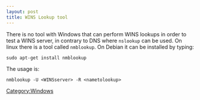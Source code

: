 ```yaml
---
layout: post 
title: WINS Lookup tool
---
```


There is no tool with Windows that can perform WINS lookups in order to
test a WINS server, in contrary to DNS where `nslookup` can be used. On
linux there is a tool called `nmblookup`. On Debian it can be installed
by typing:

    sudo apt-get install nmblookup

The usage is:

    nmblookup -U <WINSserver> -R <nametolookup>

[Category:Windows](Category:Windows "wikilink")
